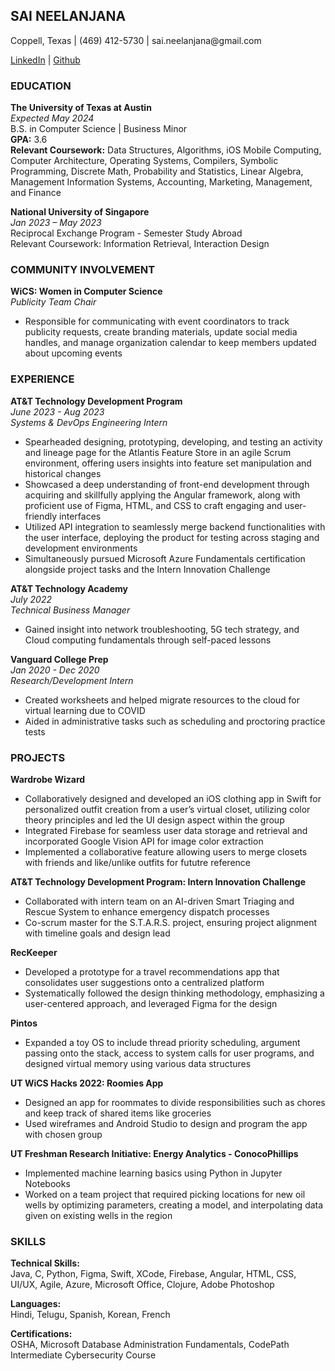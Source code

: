 ## SAI NEELANJANA
<div style="text-align: left;">
Coppell, Texas |
(469) 412-5730 |
sai.neelanjana@gmail.com

[LinkedIn](https://www.linkedin.com/in/sai-neelanjana/) | [Github](https://github.com/saineelanjana?tab=repositories)
</div>


### EDUCATION

**The University of Texas at Austin**  
*Expected May 2024*  
B.S. in Computer Science | Business Minor  
**GPA:** 3.6  
**Relevant Coursework:** Data Structures, Algorithms, iOS Mobile Computing, Computer Architecture, Operating Systems, Compilers, Symbolic Programming, Discrete Math, Probability and Statistics, Linear Algebra, Management Information Systems, Accounting, Marketing, Management, and Finance

**National University of Singapore**  
*Jan 2023 – May 2023*  
Reciprocal Exchange Program - Semester Study Abroad  
Relevant Coursework: Information Retrieval, Interaction Design

### COMMUNITY INVOLVEMENT

**WiCS: Women in Computer Science**  
*Publicity Team Chair*  
- Responsible for communicating with event coordinators to track publicity requests, create branding materials, update social media handles, and manage organization calendar to keep members updated about upcoming events

### EXPERIENCE

**AT&T Technology Development Program**  
*June 2023 - Aug 2023*  
*Systems & DevOps Engineering Intern*  
- Spearheaded designing, prototyping, developing, and testing an activity and lineage page for the Atlantis Feature Store in an agile Scrum environment, offering users insights into feature set manipulation and historical changes
- Showcased a deep understanding of front-end development through acquiring and skillfully applying the Angular framework, along with proficient use of Figma, HTML, and CSS to craft engaging and user-friendly interfaces
- Utilized API integration to seamlessly merge backend functionalities with the user interface, deploying the product for testing across staging and development environments
- Simultaneously pursued Microsoft Azure Fundamentals certification alongside project tasks and the Intern Innovation Challenge

**AT&T Technology Academy**  
*July 2022*  
*Technical Business Manager*  
- Gained insight into network troubleshooting, 5G tech strategy, and Cloud computing fundamentals through self-paced lessons

**Vanguard College Prep**  
*Jan 2020 - Dec 2020*  
*Research/Development Intern*  
- Created worksheets and helped migrate resources to the cloud for virtual learning due to COVID
- Aided in administrative tasks such as scheduling and proctoring practice tests

### PROJECTS

**Wardrobe Wizard**  
- Collaboratively designed and developed an iOS clothing app in Swift for personalized outfit creation from a user’s virtual closet, utilizing color theory principles and led the UI design aspect within the group
- Integrated Firebase for seamless user data storage and retrieval and incorporated Google Vision API for image color extraction
- Implemented a collaborative feature allowing users to merge closets with friends and like/unlike outfits for fututre reference

**AT&T Technology Development Program: Intern Innovation Challenge**  
- Collaborated with intern team on an AI-driven Smart Triaging and Rescue System to enhance emergency dispatch processes
- Co-scrum master for the S.T.A.R.S. project, ensuring project alignment with timeline goals and design lead

**RecKeeper**  
- Developed a prototype for a travel recommendations app that consolidates user suggestions onto a centralized platform
- Systematically followed the design thinking methodology, emphasizing a user-centered approach, and leveraged Figma for the design

**Pintos**  
- Expanded a toy OS to include thread priority scheduling, argument passing onto the stack, access to system calls for user programs, and designed virtual memory using various data structures

**UT WiCS Hacks 2022: Roomies App**  
- Designed an app for roommates to divide responsibilities such as chores and keep track of shared items like groceries
- Used wireframes and Android Studio to design and program the app with chosen group

**UT Freshman Research Initiative: Energy Analytics - ConocoPhillips**  
- Implemented machine learning basics using Python in Jupyter Notebooks
- Worked on a team project that required picking locations for new oil wells by optimizing parameters, creating a model, and interpolating data given on existing wells in the region

### SKILLS

**Technical Skills:**  
Java, C, Python, Figma, Swift, XCode, Firebase, Angular, HTML, CSS, UI/UX, Agile, Azure, Microsoft Office, Clojure, Adobe Photoshop

**Languages:**  
Hindi, Telugu, Spanish, Korean, French

**Certifications:**  
OSHA, Microsoft Database Administration Fundamentals, CodePath Intermediate Cybersecurity Course